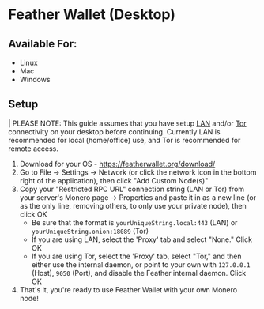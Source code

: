 # Feather Wallet (Desktop)

## Available For:

- Linux
- Mac
- Windows

## Setup

| PLEASE NOTE: This guide assumes that you have setup [LAN](https://docs.start9.com/0.3.5.x/user-manual/trust-ca) and/or [Tor](https://docs.start9.com/0.3.5.x/user-manual/connecting-tor#using-native-apps) connectivity on your desktop before continuing. Currently LAN is recommended for local (home/office) use, and Tor is recommended for remote access.

1. Download for your OS - https://featherwallet.org/download/
1. Go to File -> Settings -> Network (or click the network icon in the bottom right of the application), then click "Add Custom Node(s)"
1. Copy your "Restricted RPC URL" connection string (LAN or Tor) from your server's Monero page -> Properties and paste it in as a new line (or as the only line, removing others, to only use your private node), then click OK
   - Be sure that the format is `yourUniqueString.local:443` (LAN) or `yourUniqueString.onion:18089` (Tor)
   - If you are using LAN, select the 'Proxy' tab and select "None." Click OK
   - If you are using Tor, select the 'Proxy' tab, select "Tor," and then either use the internal daemon, or point to your own with `127.0.0.1` (Host), `9050` (Port), and disable the Feather internal daemon. Click OK
1. That's it, you're ready to use Feather Wallet with your own Monero node!
